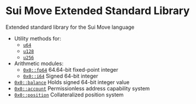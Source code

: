 # Sui Move Extended Standard Library

Extended standard library for the Sui Move language
* Utility methods for:
  * [`u64`](/stl/sources/u64.move "u64")
  * [`u128`](/stl/sources/u128.move "u128")
  * [`u256`](/stl/sources/u256.move "u256")
* Arithmetic modules:
  * [`0x0::fp64`](/stl/sources/fp64.move "fp64") 64.64-bit fixed-point integer
  * [`0x0::i64`](/stl/sources/i64.move "i64") Signed 64-bit integer
* [`0x0::balance`](/stl/sources/ibalance.move "IBalance") Holds signed 64-bit integer value
* [`0x0::account`](/stl/sources/account.move "Account") Permissionless address capability system
* [`0x0::position`](/stl/sources/position.move "Position") Collateralized position system
